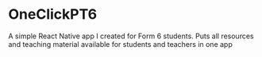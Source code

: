 # OneClickPT6
A simple React Native app I created for Form 6 students. Puts all resources and teaching material available for students and teachers in one app
